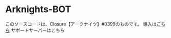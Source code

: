 # Arknights-BOT

このソースコードは、Closure【アークナイツ】#0399のものです。
導入は[こちら](https://discord.com/api/oauth2/authorize?client_id=688553944661754054&permissions=540076096&scope=bot)
サポートサーバーはこちら
